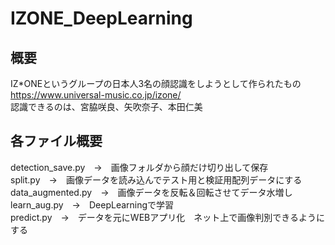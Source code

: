 # IZONE_DeepLearning

## 概要
IZ*ONEというグループの日本人3名の顔認識をしようとして作られたもの  
https://www.universal-music.co.jp/izone/  
認識できるのは、宮脇咲良、矢吹奈子、本田仁美

## 各ファイル概要

detection_save.py　→　画像フォルダから顔だけ切り出して保存  
split.py　→　画像データを読み込んでテスト用と検証用配列データにする  
data_augmented.py　→　画像データを反転＆回転させてデータ水増し  
learn_aug.py　→　DeepLearningで学習  
predict.py　→　データを元にWEBアプリ化　ネット上で画像判別できるようにする  

